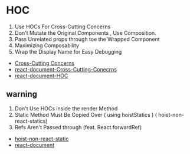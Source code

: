 # HOC

 1. Use HOCs For Cross-Cutting Concerns
 2. Don't Mutate the Original Components , Use Composition.
 3. Pass Unrelated props through toe the Wrapped Component
 4. Maximizing Composability
 5. Wrap the Display Name for Easy Debugging


 - [Cross-Cutting Concerns](https://ko.wikipedia.org/wiki/%ED%9A%A1%EB%8B%A8_%EA%B4%80%EC%8B%AC%EC%82%AC)
 - [react-document-Cross-Cutting-Conecrns](https://ko.reactjs.org/docs/render-props.html#use-render-props-for-cross-cutting-concerns)
 - [react-document-HOC](https://ko.reactjs.org/docs/higher-order-components.html#dont-mutate-the-original-component-use-composition)


## warning

  1. Don't Use HOCs inside the render Method
  2. Static Method Must Be Copied Over	( using hoistStatics ) ( hoist-non-react-statics)
  3. Refs Aren't Passed through (feat. React.forwardRef)
  * [hoist-non-react-static](https://www.npmjs.com/package/hoist-non-react-statics)
  * [react-document](https://ko.reactjs.org/docs/higher-order-components.html)